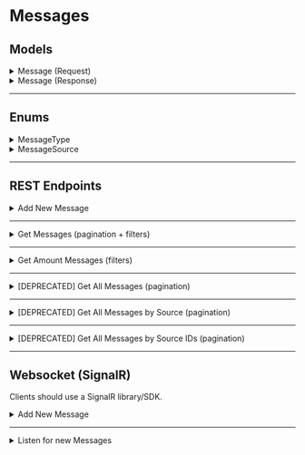 # Messages

## Models

<details>
<summary>Message (Request)</summary>

```csharp
class Message
{
    MessageType type;
    MessageSource source;
    string content;
    JSON? metaData;
    string sourceId; //ComputerID, SystemID or Service Name
}
```

</details>

<details>
<summary>Message (Response)</summary>

```csharp
class Message
{
    string id;
    MessageType type;
    MessageSource source;
    string content;
    JSON? metaData;
    string sourceId; //ComputerID, SystemID or Service Name
    long creationTime; //Unix time in milliseconds
}
```

</details>

---
## Enums

<details>
<summary>MessageType</summary>

```csharp
enum MessageType
	{
        INVALID, //Only used to check if MessageType is not null
        Error,
        Warning,
        Info,
        Debug,
        OutOfFuel
    }
```

</details>

<details>
<summary>MessageSource</summary>

```csharp
enum MessageSource
	{
        INVALID, //Only used to check if MessageSource is not null
        Service,
        Computer,
        Turtle,
        System,
        Pocket
    }
```

</details>

---

## REST Endpoints

<details>
<summary>Add New Message</summary>

Add a new message, other services can also use this to sent logs of their service.

| Name | Value |
| --- | --- |
| URL | `api.mcsynergy.nl/tracker/message/new` |
| Method | `POST` |
| Body | ` Message(Request) as JSON `
| Headers | `Authorization` |
| Required Claim | `Service` |
| Success Response | Code: 200|
| Error Response | Code: 400 <br> Content: `JSON is Invalid` |
| Error Response | Code: 401 <br> Content: `Not Authorized` |


</details>

---

<details>
<summary>Get Messages (pagination + filters)</summary>

Get a list of all the messages

| Name | Value |
| --- | --- |
| URL | `api.mcsynergy.nl/tracker/message/get` |
| Method | `GET` |
| URL Params | `page: int` <br> `pageSize: int ` <br> `MessageFilter (see example!)` |
| Headers | `Authorization` |
| Required Claim | `Guest` |
| Success Response | Code: 200 <br> Content: `List<Message(Response)> as JSON` |
| Error Response | Code: 400 <br> Content: `Bad Request` |
| Error Response | Code: 401 <br> Content: `Not Authorized` |
| Error Response | Code: 403 <br> Content: `Forbidden` |

Example Request:
```csharp
//These are all the possible filters you can add
class MessageFilter
	{
		MessageType[]? types;
		MessageSource[]? sources;
		long? beginRange;
		long? endRange;
		string[]? sourceIds
	}
```

This is how you use them:  
`.../message/get?page=1&pageSize=20&types=Error&types=Warning&sourceIds=4&sourceIds=8`

Here you will get the first 20 messages with the types `Error` and `Warning` and sourceIds `4` and `8`.
You can add as many of these filters as you want.


</details>

---

<details>
<summary>Get Amount Messages (filters)</summary>

Get the amount of messages

| Name | Value |
| --- | --- |
| URL | `api.mcsynergy.nl/tracker/message/get/amount` |
| Method | `GET` |
| URL Params | `MessageFilter (see example!)` |
| Headers | `Authorization` |
| Required Claim | `Guest` |
| Success Response | Code: 200 <br> Content: `Amount as float` |
| Error Response | Code: 400 <br> Content: `Bad Request` |
| Error Response | Code: 401 <br> Content: `Not Authorized` |
| Error Response | Code: 403 <br> Content: `Forbidden` |

Example Request:
```csharp
//These are all the possible filters you can add
class MessageFilter
	{
		MessageType[]? types;
		MessageSource[]? sources;
		long? beginRange;
		long? endRange;
		string[]? sourceIds
	}
```

This is how you use them:  
`.../message/get/amount?types=Error&types=Warning&sourceIds=4&sourceIds=8`

Here you will get the amount of messages with the types `Error` and `Warning` and sourceIds `4` and `8`.
You can add as many of these filters as you want.


</details>

---

<details>
<summary>[DEPRECATED] Get All Messages (pagination)</summary>

Get a list of all the messages

| Name | Value |
| --- | --- |
| URL | `api.mcsynergy.nl/tracker/message/get/all` |
| Method | `GET` |
| URL Params | `page: int` <br> `pageSize: int ` |
| Headers | `Authorization` |
| Required Claim | `Guest` |
| Success Response | Code: 200 <br> Content: `List<Message(Response)> as JSON` |
| Error Response | Code: 401 <br> Content: `Not Authorized` |
| Error Response | Code: 404 <br> Content: `No Messages Found` |


</details>

---

<details>
<summary>[DEPRECATED] Get All Messages by Source (pagination)</summary>

Get a list of all the messages by source

| Name | Value |
| --- | --- |
| URL | `api.mcsynergy.nl/tracker/message/get/by-source` |
| Method | `GET` |
| URL Params | `page: int` <br> `pageSize: int ` <br> `source: MessageSource` |
| Headers | `Authorization` |
| Required Claim | `Guest` |
| Success Response | Code: 200 <br> Content: `List<Message(Response)> as JSON` |
| Error Response | Code: 401 <br> Content: `Not Authorized` |
| Error Response | Code: 404 <br> Content: `No Messages Found` |


</details>

---

<details>
<summary>[DEPRECATED] Get All Messages by Source IDs (pagination)</summary>

Get a list of all the messages by source IDs

| Name | Value |
| --- | --- |
| URL | `api.mcsynergy.nl/tracker/message/get/by-source-ids` |
| Method | `GET` |
| URL Params | `page: int` <br> `pageSize: int ` <br> `sourceIds: array[string]` |
| Headers | `Authorization` |
| Required Claim | `Guest` |
| Success Response | Code: 200 <br> Content: `List<Message(Response)> as JSON` |
| Error Response | Code: 401 <br> Content: `Not Authorized` |
| Error Response | Code: 404 <br> Content: `No Messages Found` |


</details>

---

## Websocket (SignalR)
Clients should use a SignalR library/SDK.

<details>
<summary>Add New Message</summary>

Add a new message over websocket

| Name | Value |
| --- | --- |
| URL | `api.mcsynergy.nl/tracker/ws/server` |
| Headers | `Authorization` |
| Required Claim | `Service` |
| Target | `NewMessage` |
| Arguments | `Message(Request) as JSON` |
| Success Response | Code: 200 <br> Content: `Ok` |
| Error Response | Code: 400 <br> Content: `Invalid Model` |
| Error Response | Code: 401 <br> Content: `Not Authorized` |


</details>

---

<details>
<summary>Listen for new Messages</summary>

Receive a new message when it has been sent

| Name | Value |
| --- | --- |
| URL | `api.mcsynergy.nl/tracker/ws/client` |
| Headers | `Authorization` |
| Required Claim | `Guest` |
| Method | `NewMessage` |
| Success Response | Code: 200 <br> Method: `NewMessage` <br> Content: `Message(Response) as JSON` |

</details>